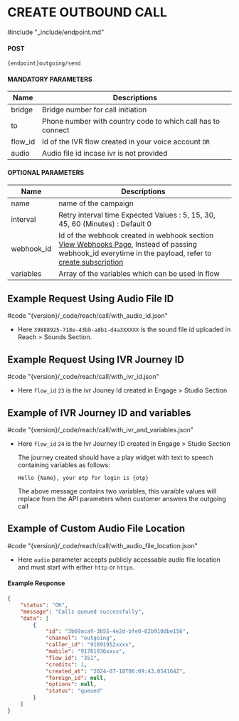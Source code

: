 # CREATE OUTBOUND CALL
#include "_include/endpoint.md"

#### POST

```
{endpoint}outgoing/send
```

#### MANDATORY PARAMETERS

| Name    | Descriptions                                                |
| ------- | ----------------------------------------------------------- |
| bridge  | Bridge number for call initiation                           |
| to      | Phone number with country code to which call has to connect |
| flow_id | Id of the IVR flow created in your voice account `OR`       |
| audio   | Audio file id incase ivr is not provided                    |

#### OPTIONAL PARAMETERS

| Name       | Descriptions                                                                  |
| ---------- | ----------------------------------------------------------------------------- |
| name       | name of the campaign                                                          |
| interval   | Retry interval time Expected Values : 5, 15, 30, 45, 60 (Minutes) : Default 0 |
| webhook_id | Id of the webhook created in webhook section [View Webhooks Page](/webhooks), Instead of passing webhook_id everytime in the payload, refer to [create subscription](/docs/{version}/subscriptions#content-create-subscription)  |
| variables  | Array of the variables which can be used in flow                              |

## Example Request Using Audio File ID

#code "{version}/_code/reach/call/with_audio_id.json"

- Here `39888925-718e-43bb-a8b1-d4a3XXXXX` is the sound file id uploaded in Reach > Sounds Section.

## Example Request Using IVR Journey ID

#code "{version}/_code/reach/call/with_ivr_id.json"

- Here `flow_id` `23` is the ivr Jouney Id created in Engage > Studio Section

## Example of IVR Journey ID and variables

#code "{version}/_code/reach/call/with_ivr_and_variables.json"

- Here `flow_id` `24` is the Ivr Journey ID created in Engage > Studio Section

  The journey created should have a play widget with text to speech containing variables as follows:

  `Hello {Name}, your otp for login is {otp}`

  The above message contains two variables, this varaible values will replace from the API parameters when customer answers the outgoing call

## Example of Custom Audio File Location

#code "{version}/_code/reach/call/with_audio_file_location.json"

- Here `audio` parameter accepts publicly accessable audio file location and must start with either `http` or `https`.

#### Example Response

```json
{
    "status": "OK",
    "message": "Calls queued successfully",
    "data": [
        {
            "id": "3b69aca9-3b55-4e2d-bfe0-02b910dbe156",
            "channel": "outgoing",
            "caller_id": "91891952xxxx",
            "mobile": "91761936xxxx",
            "flow_id": "351",
            "credits": 1,
            "created_at": "2024-07-10T06:09:43.054164Z",
            "foreign_id": null,
            "options": null,
            "status": "queued"
        }
    ]
}
```
